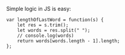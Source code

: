 ​Simple logic in JS is easy:     
```
var lengthOfLastWord = function(s) {
    let res = s.trim();
    let words = res.split(" ");
    // console.log(words)
    return words[words.length - 1].length;
};
```
